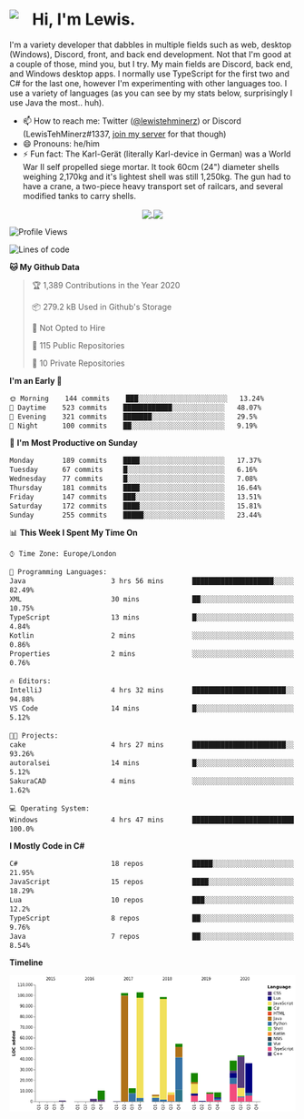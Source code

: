 <h1><img align="left" src="https://cdn.discordapp.com/emojis/552927506957729802.gif" width="40">Hi, I'm Lewis.</h1>

I'm a variety developer that dabbles in multiple fields such as web, desktop (Windows), Discord, front, and back end development. Not that I'm good at a couple of those, mind you, but I try. My main fields are Discord, back end, and Windows desktop apps. I normally use TypeScript for the first two and C# for the last one, however I'm experimenting with other languages too. I use a variety of languages (as you can see by my stats below, surprisingly I use Java the most.. huh).

- 📫 How to reach me: Twitter ([@lewistehminerz](https://twitter.com/lewistehminerz)) or Discord (LewisTehMinerz#1337, [join my server](https://discord.gg/XnUh7JB) for that though)
- 😄 Pronouns: he/him
- ⚡ Fun fact: The Karl-Gerät (literally Karl-device in German) was a World War II self propelled siege mortar. It took 60cm (24") diameter shells weighing 2,170kg and it's lightest shell was still 1,250kg. The gun had to have a crane, a two-piece heavy transport set of railcars, and several modified tanks to carry shells.

<p align="center">
  <a href="https://github.com/anuraghazra/github-readme-stats">
    <img align="center" src="https://github-readme-stats.vercel.app/api?username=LewisTehMinerz&count_private=true&show_icons=true&theme=gruvbox">
  </a>
  <a href="https://github.com/anuraghazra/github-readme-stats">
    <img align="center" src="https://github-readme-stats.vercel.app/api/top-langs/?username=LewisTehMinerz&layout=compact&theme=gruvbox">
  </a>
</p>

<!--START_SECTION:waka-->
![Profile Views](http://img.shields.io/badge/Profile%20Views-8-blue)

![Lines of code](https://img.shields.io/badge/From%20Hello%20World%20I%27ve%20Written-3.8%20million%20lines%20of%20code-blue)

**🐱 My Github Data** 

> 🏆 1,389 Contributions in the Year 2020
 > 
> 📦 279.2 kB Used in Github's Storage 
 > 
> 🚫 Not Opted to Hire
 > 
> 📜 115 Public Repositories
 > 
> 🔑 10 Private Repositories 

**I'm an Early 🐤** 

```text
🌞 Morning    144 commits    ███░░░░░░░░░░░░░░░░░░░░░░   13.24% 
🌆 Daytime    523 commits    ████████████░░░░░░░░░░░░░   48.07% 
🌃 Evening    321 commits    ███████░░░░░░░░░░░░░░░░░░   29.5% 
🌙 Night      100 commits    ██░░░░░░░░░░░░░░░░░░░░░░░   9.19%

```
📅 **I'm Most Productive on Sunday** 

```text
Monday       189 commits    ████░░░░░░░░░░░░░░░░░░░░░   17.37% 
Tuesday      67 commits     █░░░░░░░░░░░░░░░░░░░░░░░░   6.16% 
Wednesday    77 commits     █░░░░░░░░░░░░░░░░░░░░░░░░   7.08% 
Thursday     181 commits    ████░░░░░░░░░░░░░░░░░░░░░   16.64% 
Friday       147 commits    ███░░░░░░░░░░░░░░░░░░░░░░   13.51% 
Saturday     172 commits    ████░░░░░░░░░░░░░░░░░░░░░   15.81% 
Sunday       255 commits    █████░░░░░░░░░░░░░░░░░░░░   23.44%

```


📊 **This Week I Spent My Time On** 

```text
⌚︎ Time Zone: Europe/London

💬 Programming Languages: 
Java                     3 hrs 56 mins       ████████████████████░░░░░   82.49% 
XML                      30 mins             ██░░░░░░░░░░░░░░░░░░░░░░░   10.75% 
TypeScript               13 mins             █░░░░░░░░░░░░░░░░░░░░░░░░   4.84% 
Kotlin                   2 mins              ░░░░░░░░░░░░░░░░░░░░░░░░░   0.86% 
Properties               2 mins              ░░░░░░░░░░░░░░░░░░░░░░░░░   0.76%

🔥 Editors: 
IntelliJ                 4 hrs 32 mins       ███████████████████████░░   94.88% 
VS Code                  14 mins             █░░░░░░░░░░░░░░░░░░░░░░░░   5.12%

🐱‍💻 Projects: 
cake                     4 hrs 27 mins       ███████████████████████░░   93.26% 
autoralsei               14 mins             █░░░░░░░░░░░░░░░░░░░░░░░░   5.12% 
SakuraCAD                4 mins              ░░░░░░░░░░░░░░░░░░░░░░░░░   1.62%

💻 Operating System: 
Windows                  4 hrs 47 mins       █████████████████████████   100.0%

```

**I Mostly Code in C#** 

```text
C#                       18 repos            █████░░░░░░░░░░░░░░░░░░░░   21.95% 
JavaScript               15 repos            ████░░░░░░░░░░░░░░░░░░░░░   18.29% 
Lua                      10 repos            ███░░░░░░░░░░░░░░░░░░░░░░   12.2% 
TypeScript               8 repos             ██░░░░░░░░░░░░░░░░░░░░░░░   9.76% 
Java                     7 repos             ██░░░░░░░░░░░░░░░░░░░░░░░   8.54%

```


**Timeline**

![Chart not found](https://github.com/LewisTehMinerz/LewisTehMinerz/blob/master/charts/bar_graph.png) 


<!--END_SECTION:waka-->
